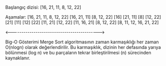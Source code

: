 Başlangıç dizisi: [16, 21, 11, 8, 12, 22]

Aşamalar:
[16, 21, 11, 8, 12, 22]
[16, 21, 11] [8, 12, 22]
[16] [21, 11] [8] [12, 22]
[21] [11] [12] [22]
[11, 21] [12, 22]
[11, 16, 21] [8, 12, 22]
[8, 11, 12, 16, 21, 22]

<------------------------------------------->

Big-O Gösterimi
Merge Sort algoritmasının zaman karmaşıklığı her zaman O(nlogn) olarak değerlendirilir. 
Bu karmaşıklık, dizinin her defasında yarıya bölünmesi (log n) ve bu parçaların tekrar birleştirilmesi (n) sürecinden kaynaklanır.
